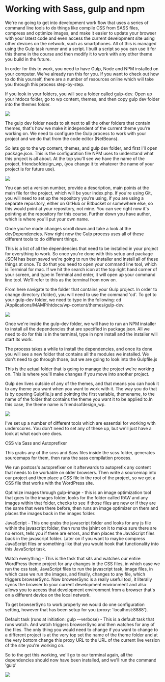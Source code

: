 # Working with Sass, gulp and npm

We're no going to get into development work flow that uses a series of command line tools to do things like compile CSS from SASS files, compress and optimize images, and make it easier to update your browser with your latest code and even access the current development site using other devices on the network, such as smartphones. All of this is managed using the Gulp task runner and a script. I built a script so you can use it for this theme in the course and then modify it to work with any other theme you build in the future.

In order for this to work, you need to have Gulp, Node and NPM installed on your computer. We've already run this for you. If you want to check out how to do this yourself, there are a number of resources online which will take you through this process step-by-step.

If you look in your folders, you will see a folder called gulp-dev. Open up your htdocs folder, go to wp content, themes, and then copy gulp dev folder into the themes folder.

![](.gitbook/assets/screen-shot-2018-05-12-at-18.51.13.png)

The gulp dev folder needs to sit next to all the other folders that contain themes, that's how we make it independent of the current theme you're working on. We need to configure the Gulp process to work with your project and we do that from the code editor \(NetBeans\). 

So lets go to the wp content, themes, and gulp dev folder, and first I'll open package.json. This is the configuration file NPM uses to understand what this project is all about. At the top you'll see we have the name of the project, friendsofdesign\_wp, \(you change it to whatever the name of your project is for future use\).

![](.gitbook/assets/screen-shot-2018-05-12-at-18.52.11.png)

You can set a version number, provide a description, main points at the main file for the project, which will be your index.php. If you're using Git, you will need to set up the repository you're using, if you are using a separate repository, either on GitHub or Bitbucket or somewhere else, so this would point at your repository, not mine. You can see right now it's pointing at the repository for this course. Further down you have author, which is where you'll put your own name.

Once you've made changes scroll down and take a look at the devDependencies. Now right now the Gulp process uses all of these different tools to do different things.

This is a list of all the dependencies that need to be installed in your project for everything to work. So once you're done with this setup and package JSON has been saved we're going to run the installer and install all of these things at once. To do that you need to open your command line tool, which is Terminal for mac. If we hit the search icon at the top right hand corner of your screen, and type in Terminal and enter, it will open up your command line tool. We'll refer to this as the terminal from now on. 

From here navigate to the folder that contains your Gulp project. In order to change directory \(folder\), you will need to use the command 'cd'. To get to your gulp-dev folder, we need to type in the following: cd /Applications/MAMP/htdocs/wp-content/themes/gulp-dev. 

![](.gitbook/assets/screen-shot-2018-05-12-at-18.54.28.png)

Once we're inside the gulp-dev folder, we will have to run an NPM installer to install all the dependencies that are specified in package.json. All we need to do for this is in the terminal, type in npm install and the installer will start its work.

The process takes a while to install the dependencies, and once its done you will see a new folder that contains all the modules we installed. We don't need to go through those, but we are going to look into the Gulpfile.js

This is the actual folder that is going to manage the project we're working on. This is where you'll make changes if you move into another project.

Gulp dev lives outside of any of the themes, and that means you can hook it to any theme you want when you want to work with it. The way you do that is by opening Gulpfile.js and pointing the first variable, themename, to the name of the folder that contains the theme you want it to be applied to.In this case, the theme name is friendsofdesign\_wp.

![](.gitbook/assets/screen-shot-2018-05-12-at-18.55.27.png)

I've set up a number of different tools which are essential for working with underscores. You don't need to set any of these up, but we'll just have a look at what each one does.

CSS via Sass and Autoprefixer

This grabs any of the scss and Sass files inside the scss folder, generates sourcemaps for them, then runs the sass compilation process.

We run postcss's autoprefixer on it afterwards to autoprefix any content that needs to be workable on older browsers. Then write a sourcemap into our project and then place a CSS file in the root of the project, so we get a CSS file that works with the WordPress site. 

Optimize images through gulp-image - this is an image optimization tool that goes to the images folder, looks for the folder called RAW and any images within that folder, checks to see if those files are new or if they are the same that were there before, then runs an image optimizer on them and places the images back in the images folder.

JavaScript - This one grabs the javascript folder and looks for any js file within the javascript folder, then runs the jshint on it to make sure there are no errors, tells you if there are errors, and then places the JavaScript files back in the javascript folder. Later on if you want to maybe compress JavaScript files or something like that you would hook that functionality into this JavaScript task.

Watch everything - This is the task that sits and watches our entire WordPress theme project for any changes in the CSS files, in which case we run the css task, JavaScript files to run the javascript task, image files, in which case we run the images, and finally, changes to any file, which triggers browserSync. Now browserSync is a really useful tool, it literally syncs the browser to your current development environment and also allows you to access that development environment from a browser that's on a different device on the local network.

To get browserSync to work properly we would do one configuration setting, however that has been setup for you \(proxy: 'localhost:8888'\). 

Default task \(runs at initiation: gulp --verbose\) - This is a default task that runs watch. And watch triggers browserSync and then watches for any of the files. The only thing you would need to change if you want to change to a different project is at the very top set the name of the theme folder and at the very bottom change this proxy URL to the URL of the current live version of the site you're working on. 

So to the get this working, we'll go to our terminal again, all the dependencies should now have been installed, and we'll run the command 'gulp'

![](.gitbook/assets/screen-shot-2018-05-12-at-18.50.07.png)



